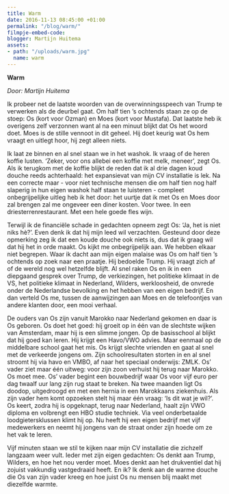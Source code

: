 ```yaml
---
title: Warm
date: 2016-11-13 08:45:00 +01:00
permalink: "/blog/warm/"
filmpje-embed-code: 
blogger: Martijn Huitema
assets:
- path: "/uploads/warm.jpg"
  name: warm
---
```


**Warm**

*Door: Martijn Huitema*

Ik probeer net de laatste woorden van de overwinningsspeech van Trump te verwerken als de deurbel gaat. Om half tien ’s ochtends staan ze op de stoep: Os (kort voor Ozman) en Moes (kort voor Mustafa). Dat laatste heb ik overigens zelf verzonnen want al na een minuut blijkt dat Os het woord doet. Moes is de stille vennoot in dit geheel. Hij doet keurig wat Os hem vraagt en uitlegt hoor, hij zegt alleen niets. 

Ik laat ze binnen en al snel staan we in het washok. Ik vraag of de heren koffie lusten. ‘Zeker, voor ons allebei een koffie met melk, meneer’, zegt Os. Als ik terugkom met de koffie blijkt de reden dat ik al drie dagen koud douche reeds achterhaald: het expansievat van mijn CV installatie is lek. Na een correcte maar - voor niet technische mensen die om half tien nog half slaperig in hun eigen washok half staan te luisteren - compleet onbegrijpelijke uitleg heb ik het door: het uurtje dat ik met Os en Moes door zal brengen zal me ongeveer een diner kosten. Voor twee. In een driesterrenrestaurant. Met een hele goede fles wijn.

Terwijl ik de financiële schade in gedachten opneem zegt Os: ‘Ja, het is niet niks hè?’. Even denk ik dat hij mijn leed wil verzachten. Gesteund door deze opmerking zeg ik dat een koude douche ook niets is, dus dat ik graag wil dat hij het in orde maakt. Os kijkt me onbegrijpelijk aan. We hebben elkaar niet begrepen. Waar ik dacht aan mijn eigen malaise was Os om half tien ’s ochtends op zoek naar een praatje. Hij bedoelde Trump. Hij vraagt zich af of de wereld nog wel hetzelfde blijft. Al snel raken Os en ik in een diepgaand gesprek over Trump, de verkiezingen, het politieke klimaat in de VS, het politieke klimaat in Nederland, Wilders, werkloosheid, de onvrede onder de Nederlandse bevolking en het hebben van een eigen bedrijf. En dan verteld Os me, tussen de aanwijzingen aan Moes en de telefoontjes van andere klanten door, een mooi verhaal.

De ouders van Os zijn vanuit Marokko naar Nederland gekomen en daar is Os geboren. Os doet het goed: hij groeit op in één van de slechtste wijken van Amsterdam, maar hij is een slimme jongen. Op de basisschool al blijkt dat hij goed kan leren. Hij krijgt een Havo/VWO advies. Maar eenmaal op de middelbare school gaat het mis. Os krijgt slechte vrienden en gaat al snel met de verkeerde jongens om. Zijn schoolresultaten storten in en al snel stroomt hij via havo en VMBO, af naar het speciaal onderwijs: ZMLK. Os’ vader ziet maar één uitweg: voor zijn zoon verhuist hij terug naar Marokko. Os moet mee. Os’ vader begint een bouwbedrijf waar Os voor vijf euro per dag twaalf uur lang zijn rug staat te breken. Na twee maanden ligt Os doodop, uitgedroogd en met een hernia in een Marokkaans ziekenhuis. Als zijn vader hem komt opzoeken stelt hij maar één vraag: ‘Is dit wat je wil?’. Os keert, zodra hij is opgeknapt, terug naar Nederland, haalt zijn VWO diploma en volbrengt een HBO studie techniek. Via veel onderbetaalde loodgietersklussen klimt hij op. Nu heeft hij een eigen bedrijf met vijf medewerkers en neemt hij jongens van de straat onder zijn hoede om ze het vak te leren.

Vijf minuten staan we stil te kijken naar mijn CV installatie die zichzelf langzaam weer vult. Ieder met zijn eigen gedachten: Os denkt aan Trump, Wilders, en hoe het nou verder moet. Moes denkt aan het drukventiel dat hij zojuist vakkundig vastgedraaid heeft. En ik? Ik denk aan de warme douche die Os van zijn vader kreeg en hoe juist Os nu mensen blij maakt met diezelfde warmte.
